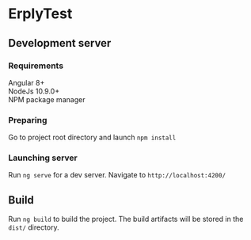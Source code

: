 # ErplyTest

## Development server

### Requirements
Angular 8+<br>
NodeJs 10.9.0+<br>
NPM package manager<br>

### Preparing
Go to project root directory and launch `npm install`

### Launching server
Run `ng serve` for a dev server. Navigate to `http://localhost:4200/`

## Build

Run `ng build` to build the project. The build artifacts will be stored in the `dist/` directory.
